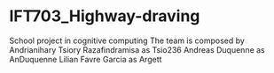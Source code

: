 # IFT703_Highway-draving
School project in cognitive computing
The team is composed by
    Andrianihary Tsiory Razafindramisa as Tsio236
    Andreas Duquenne as AnDuquenne
    Lilian Favre Garcia as Argett